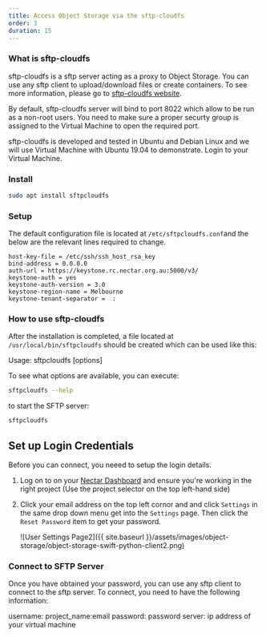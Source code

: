 ```yaml
---
title: Access Object Storage via the sftp-cloudfs
order: 3
duration: 15
---
```


### What is sftp-cloudfs

sftp-cloudfs is a sftp server acting as a proxy to Object Storage. You can use any sftp client to upload/download files or create containers. To see more information, please go to [sftp-cloudfs website](https://github.com/Memset/sftpcloudfs).

By default, sftp-cloudfs server will bind to port 8022 which allow to be run as a non-root users. You need to make sure a proper securty group is assigned to the Virtual Machine to open the required port.

sftp-cloudfs is developed and tested in Ubuntu and Debian Linux and we will use Virtual Machine with Ubuntu 19.04 to demonstrate.  Login to your Virtual Machine.

### Install

```bash
sudo apt install sftpcloudfs
```

### Setup

The default configuration file is located at `/etc/sftpcloudfs.conf`and the below are the relevant lines required to change.

```shell
host-key-file = /etc/ssh/ssh_host_rsa_key
bind-address = 0.0.0.0
auth-url = https://keystone.rc.nectar.org.au:5000/v3/
keystone-auth = yes
keystone-auth-version = 3.0
keystone-region-name = Melbourne
keystone-tenant-separator =  :
```

### How to use sftp-cloudfs

After the installation is completed, a file located at `/usr/local/bin/sftpcloudfs` should be created which can be used like this:

Usage: sftpcloudfs [options]

To see what options are available, you can execute:
```bash
sftpcloudfs --help
```

to start the SFTP server:
```bash
sftpcloudfs
```
## Set up Login Credentials

Before you can connect, you neeed to setup the login details.

1. Log on to on your [Nectar Dashboard](https://dashboard.rc.nectar.org.au) and ensure you're working in the right project (Use the project selector on the top left-hand side)
2. Click your email address on the top left cornor and and click `Settings` in the same drop down menu get into the `Settings` page. Then click the `Reset Password` item to get your password.

    ![User Settings Page2]({{ site.baseurl }}/assets/images/object-storage/object-storage-swift-python-client2.png)


### Connect to SFTP Server
Once you have obtained your password, you can use any sftp client to connect to the sftp server. To connect, you need to have the following information:

username: project_name:email
password: password
server: ip address of your virtual machine